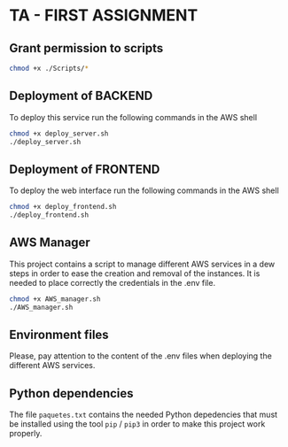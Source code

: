 # TA - FIRST ASSIGNMENT

## Grant permission to scripts
```bash
chmod +x ./Scripts/*
```

## Deployment of BACKEND
To deploy this service run the following commands in the AWS shell

```bash
chmod +x deploy_server.sh
./deploy_server.sh
```
## Deployment of FRONTEND
To deploy the web interface run the following commands in the AWS shell

```bash
chmod +x deploy_frontend.sh
./deploy_frontend.sh
```
## AWS Manager
This project contains a script to manage different AWS services in a dew steps in order to ease the creation and removal of the instances. It is needed to place correctly the credentials in the .env file.

```bash
chmod +x AWS_manager.sh
./AWS_manager.sh
```
## Environment files
Please, pay attention to the content of the .env files when deploying the different AWS services.

## Python dependencies
The file `paquetes.txt` contains the needed Python depedencies that must be installed using the tool ``pip`` / ``pip3`` in order to make this project work properly.